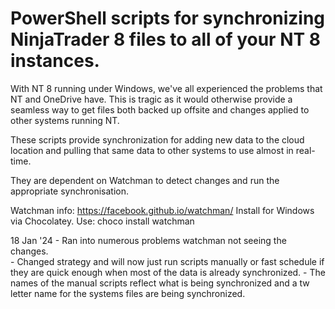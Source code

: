 # PowerShell scripts for synchronizing NinjaTrader 8 files to all of your NT 8 instances.

With NT 8 running under Windows, we've all experienced the problems that NT and OneDrive have.  This is tragic as it would otherwise provide
a seamless way to get files both backed up offsite and changes applied to other systems running NT.

These scripts provide synchronization for adding new data to the cloud location and pulling that same data to other systems to use almost in 
real-time.

They are dependent on Watchman to detect changes and run the appropriate synchronisation.

Watchman info: https://facebook.github.io/watchman/
Install for Windows via Chocolatey.  Use: choco install watchman


18 Jan '24 - Ran into numerous problems watchman not seeing the changes.  
        - Changed strategy and will now just run scripts manually or fast schedule if they are quick enough when most of the data is already synchronized.
        - The names of the manual scripts reflect what is being synchronized and a tw letter name for the systems files are       being synchronized.


